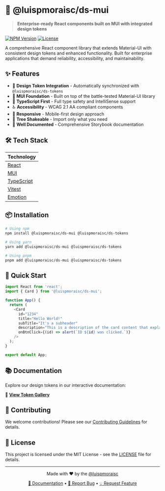 # 🧩 @luispmoraisc/ds-mui

> **Enterprise-ready React components built on MUI with integrated design tokens**

[![NPM Version](https://img.shields.io/github/package-json/v/luispmoraisc/siul.core?filename=packages%2Fds-mui%2Fpackage.json)](https://github.com/luispmoraisc/siul.core/pkgs/npm/ds-mui)
[![License](https://img.shields.io/npm/l/@luispmoraisc/ds-tokens.svg)](https://github.com/luispmoraisc/siul.core/blob/main/LICENSE)

A comprehensive React component library that extends Material-UI with consistent design tokens and enhanced functionality. Built for enterprise applications that demand reliability, accessibility, and maintainability.

## ✨ Features

- 🎨 **Design Token Integration** - Automatically synchronized with `@luispmoraisc/ds-tokens`
- 🧩 **MUI Foundation** - Built on top of the battle-tested Material-UI library
- 🔧 **TypeScript First** - Full type safety and IntelliSense support
- ♿ **Accessibility** - WCAG 2.1 AA compliant components
- 📱 **Responsive** - Mobile-first design approach
- 🚀 **Tree Shakeable** - Import only what you need
- 📖 **Well Documented** - Comprehensive Storybook documentation

## 🛠 Tech Stack

| Technology                               |
| ---------------------------------------- |
| [React](https://react.dev)               |
| [MUI](https://mui.com/)                  |
| [TypeScript](https://typescriptlang.org) |
| [Vitest](https://vitest.dev/)            |
| [Emotion](https://emotion.sh)            |

## 📦 Installation

```bash
# Using npm
npm install @luispmoraisc/ds-mui @luispmoraisc/ds-tokens

# Using yarn
yarn add @luispmoraisc/ds-mui @luispmoraisc/ds-tokens

# Using pnpm
pnpm add @luispmoraisc/ds-mui @luispmoraisc/ds-tokens
```

## 🚀 Quick Start

```typescript
import React from 'react';
import { Card } from '@luispmoraisc/ds-mui';

function App() {
  return (
    <Card
      id="1234"
      title="Hello World!"
      subTitle="It's a subheader"
      description="This is a description of the card content that explains what this card is about."
      onBtnClick={(id) => alert(`ID ${id} was clicked.`)}
    />
  );
}

export default App;
```

## 📚 Documentation

Explore our design tokens in our interactive documentation:

🔗 **[View Token Gallery](https://luispmoraisc.github.io/siul.core/)**

## 🤝 Contributing

We welcome contributions! Please see our [Contributing Guidelines](https://github.com/luispmoraisc/siul.core/blob/main/CONTRIBUTING.md) for details.

## 📄 License

This project is licensed under the MIT License - see the [LICENSE](https://github.com/luispmoraisc/siul.core/blob/main/LICENSE) file for details.

---

<div align="center">
  <p>Made with ❤️ by the <a href="https://github.com/luispmoraisc">@luispmoraisc</a></p>
  <p>
    <a href="https://luispmoraisc.github.io/siul.core/">📖 Documentation</a> •
    <a href="https://github.com/luispmoraisc/siul.core/issues">🐛 Report Bug</a> •
    <a href="https://github.com/luispmoraisc/siul.core/issues">💡 Request Feature</a>
  </p>
</div>
